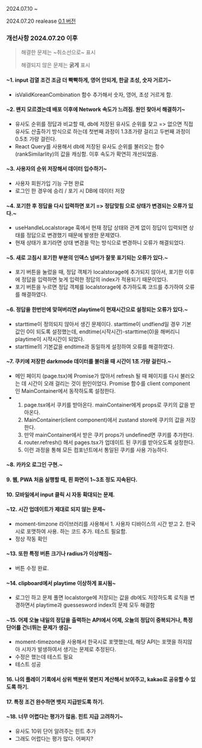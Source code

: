 2024.07.10 ~

2024.07.20 realease
[0.1 버전](https://kkodle-kkodle.netlify.app/)

### 개선사항 2024.07.20 이후

> 해결한 문제는 ~취소선으로~ 표시
> 
> 해결되지 않은 문제는 **굵게** 표시

#### ~1. input 검열 조건 조금 더 빡빡하게, 영어 안되게, 한글 초성, 숫자 거르기~
  - isValidKoreanCombination 함수 추가해서 숫자, 영어, 초성 거르게 함.

#### ~2. 왠지 모르겠는데 배포 이후에 Network 속도가 느려짐. 원인 찾아서 해결하기~
  - 유사도 순위를 정답과 비교할 때, db에 저장된 유사도 순위를 찾고 => 없으면 직접 유사도 산출하기 방식으로 하는데 첫번째 과정이 1.3초가량 걸리고 두번째 과정이 0.5초 가량 걸린다.
  - React Query를 사용해서 db에 저장된 유사도 순위를 불러오는 함수 (rankSimilarlity)의 값을 캐싱함. 이후 속도가 확연히 개선되었음.
  
#### ~3. 사용자의 순위 저장해서 데이터 입수하기~
  - 사용자 회원가입 기능 구현 완료
  - 로그인 한 경우에 승리 / 포기 시 DB에 데이터 저장

#### ~4. 포기한 후 정답을 다시 입력하면 포기 => 정답맞힘 으로 상태가 변경되는 오류가 있다.~
  - useHandleLocalstorage 훅에서 현재 정답 상태와 관계 없이 정답이 입력되면 상태를 정답으로 변경했기 때문에 발생한 문제였다.
  - 현재 상태가 포기라면 상태 변경을 막는 방식으로 변경하니 오류가 해결되었다.
  
#### ~5. 새로 고침시 포기한 부분의 인덱스 넘버가 잘못 표기되는 오류가 있다.~
   - 포기 버튼을 눌렀을 때, 정답 객체가 localstorage에 추가되지 않아서, 포기한 이후에 정답을 입력하면 늦게 입력한 정답의 index가 적용되기 때문이었다.
   - 포기 버튼을 누르면 정답 객체를 localstorage에 추가하도록 코드를 추가하여 오류를 해결하였다.

#### ~6. 정답을 한번만에 맞혀버리면 playtime이 현재시간으로 설정되는 오류가 있다.~
   - starttime이 정의되지 않아서 생긴 문제이다. starttime이 undfiend일 경우 기본값인 0이 되도록 설정했는데, endtime(시작시간)-starttime(0)을 해버리니 playtime이 시작시간이 되었다.
   - starttime의 기본값을 endtime과 동일하게 설정하여 오류를 해결하였다.

#### ~7. 쿠키에 저장한 darkmode 데이터를 불러올 때 시간이 1초 가량 걸린다.~
  - 메인 페이지 (page.tsx)에 Promise가 많아서 refresh 될 때 페이지를 다시 불러오는 데 시간이 오래 걸리는 것이 원인이었다. Promise 함수를 client component 인 MainContainer에서 동작하도록 설정한다.
  - 1. page.tsx에서 쿠키를 받아온다. mainContainer에게 props로 쿠키의 값을 받아온다.
    2. MainContainer(client component)에서 zustand store에 쿠키의 값을 저장한다.
    3. 만약 mainContainer에서 받은 쿠키 props가 undefined면 쿠키를 추가한다.
    4. router.refresh() 해서 pages.tsx가 업데이트 된 쿠키를 받아오도록 설정한다.
    5. 이런 과정을 통해 모든 컴포넌트에서 통일된 쿠키를 사용 가능하다.
#### ~8. 카카오 로그인 구현.~
#### **9. 웹, PWA 처음 실행할 때, 흰 화면이 1~3초 정도 지속된다.**
#### **10. 모바일에서 input 클릭 시 자동 확대되는 문제.**
#### ~12. 시간 업데이트가 제대로 되지 않는 문제~
  - moment-timzone 라이브러리를 사용해서 1. 사용자 디바이스의 시간 받고 2. 한국시로 포맷하여 사용. 하는 코드 추가. 테스트 필요함.
  - 정상 작동 확인
#### ~13. 또한 특정 버튼 크기나 radius가 이상해짐~
  - 버튼 수정 완료.
#### ~14. clipboard에서 playtime 이상하게 표시됨~
  - 로그인 하고 문제 풀면 localstorge에 저장되는 값을 db에도 저장하도록 로직을 변경하면서 playtime과 guessesword index의 문제 모두 해결함
#### ~15. 어제 오늘 내일의 정답을 출력하는 API에서 어제, 오늘의 정답이 중복되거나, 특정 단어를 건너뛰는 문제가 생김~
  - moment-timezone을 사용해서 한국시로 포맷했는데, 해당 API는 포맷을 하지않아 시차가 발생하여서 생기는 문제로 추정된다.
  - 수정은 했는데 테스트 필요
  - 테스트 성공
#### **16. 나의 플레이 기록에서 상위 백분위 몇펀지 계산해서 보여주고, kakao로 공유할 수 있도록 하기.**
#### **17. 특정 조건 완수하면 뱃지 지급받도록 하기.**
#### ~18. 너무 어렵다는 평가가 많음. 힌트 지급 고려하기~
  - 유사도 10위 단어 알려주는 힌트 추가
  - 그래도 어렵다는 평가 많다. 어쩌지?
